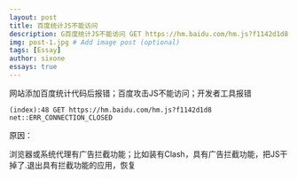 ```yaml
---
layout: post
title: 百度统计JS不能访问
description: G百度统计JS不能访问 GET https://hm.baidu.com/hm.js?f1142d1d8 net::ERR_CONNECTION_CLOSED
img: post-1.jpg # Add image post (optional)
tags: [Essay]
author: sixone
essays: true
---
```


网站添加百度统计代码后报错；百度攻击JS不能访问；开发者工具报错

```
(index):48 GET https://hm.baidu.com/hm.js?f1142d1d8 net::ERR_CONNECTION_CLOSED
```

原因：

浏览器或系统代理有广告拦截功能；比如装有Clash，具有广告拦截功能，把JS干掉了.退出具有拦截功能的应用，恢复
